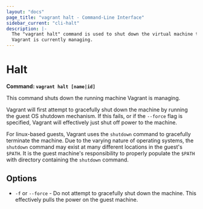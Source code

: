 ```yaml
---
layout: "docs"
page_title: "vagrant halt - Command-Line Interface"
sidebar_current: "cli-halt"
description: |-
  The "vagrant halt" command is used to shut down the virtual machine that
  Vagrant is currently managing.
---
```


# Halt

**Command: `vagrant halt [name|id]`**

This command shuts down the running machine Vagrant is managing.

Vagrant will first attempt to gracefully shut down the machine by running
the guest OS shutdown mechanism. If this fails, or if the `--force` flag is
specified, Vagrant will effectively just shut off power to the machine.

For linux-based guests, Vagrant uses the `shutdown` command to gracefully
terminate the machine. Due to the varying nature of operating systems, the
`shutdown` command may exist at many different locations in the guest's `$PATH`.
It is the guest machine's responsibility to properly populate the `$PATH` with
directory containing the `shutdown` command.

## Options

* `-f` or `--force` - Do not attempt to gracefully shut down the machine.
  This effectively pulls the power on the guest machine.
